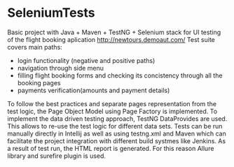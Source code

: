 # SeleniumTests

Basic project with Java + Maven + TestNG + Selenium stack for UI testing of the flight booking aplication http://newtours.demoaut.com/
Test suite covers main paths:
* login functionality (negative and positive paths)
* navigation through side menu
* filling flight booking forms and checking its concistency through all the booking pages
* payments verification(amounts and payment details)

To follow the best practices and separate pages representation from the test logic, the Page Object Model using Page Factory is implemented.
To implement the data driven testing approach, TestNG DataProvides are used. This allows to re-use the test logic for different data sets.
Tests can be run manually directly in Intellij as well as using testng.xml and Maven which can facilitate the project integration 
with different build systmes like Jenkins.
As a result of test run, the HTML report is generated. For this reason Allure library and surefire plugin is used.
